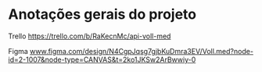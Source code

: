 # Anotações gerais do projeto

 Trello https://trello.com/b/RaKecnMc/api-voll-med
 
Figma www.figma.com/design/N4CgpJqsg7gjbKuDmra3EV/Voll.med?node-id=2-1007&node-type=CANVAS&t=2ko1JKSw2ArBwwiy-0